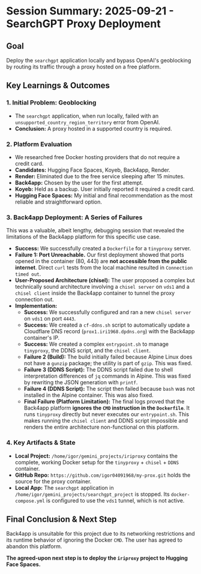 # Session Summary: 2025-09-21 - SearchGPT Proxy Deployment

## Goal

Deploy the `searchgpt` application locally and bypass OpenAI's geoblocking by routing its traffic through a proxy hosted on a free platform.

## Key Learnings & Outcomes

### 1. Initial Problem: Geoblocking
- The `searchgpt` application, when run locally, failed with an `unsupported_country_region_territory` error from OpenAI.
- **Conclusion:** A proxy hosted in a supported country is required.

### 2. Platform Evaluation
- We researched free Docker hosting providers that do not require a credit card.
- **Candidates:** Hugging Face Spaces, Koyeb, Back4app, Render.
- **Render:** Eliminated due to the free service sleeping after 15 minutes.
- **Back4app:** Chosen by the user for the first attempt.
- **Koyeb:** Held as a backup. User initially reported it required a credit card.
- **Hugging Face Spaces:** My initial and final recommendation as the most reliable and straightforward option.

### 3. Back4app Deployment: A Series of Failures

This was a valuable, albeit lengthy, debugging session that revealed the limitations of the Back4app platform for this specific use case.

- **Success:** We successfully created a `Dockerfile` for a `tinyproxy` server.
- **Failure 1: Port Unreachable.** Our first deployment showed that ports opened in the container (80, 443) are **not accessible from the public internet**. Direct `curl` tests from the local machine resulted in `Connection timed out`.
- **User-Proposed Architecture (chisel):** The user proposed a complex but technically sound architecture involving a `chisel server` on `vds1` and a `chisel client` inside the Back4app container to tunnel the proxy connection out.
- **Implementation:**
    - **Success:** We successfully configured and ran a new `chisel server` on `vds1` on port `4443`.
    - **Success:** We created a `cf-ddns.sh` script to automatically update a Cloudflare DNS record (`prox1.iri1968.dpdns.org`) with the Back4app container's IP.
    - **Success:** We created a complex `entrypoint.sh` to manage `tinyproxy`, the DDNS script, and the `chisel client`.
    - **Failure 2 (Build):** The build initially failed because Alpine Linux does not have a `gunzip` package; the utility is part of `gzip`. This was fixed.
    - **Failure 3 (DDNS Script):** The DDNS script failed due to shell interpretation differences of `jq` commands in Alpine. This was fixed by rewriting the JSON generation with `printf`.
    - **Failure 4 (DDNS Script):** The script then failed because `bash` was not installed in the Alpine container. This was also fixed.
    - **Final Failure (Platform Limitation):** The final logs proved that the Back4app platform **ignores the `CMD` instruction in the `Dockerfile`**. It runs `tinyproxy` directly but never executes our `entrypoint.sh`. This makes running the `chisel client` and DDNS script impossible and renders the entire architecture non-functional on this platform.

### 4. Key Artifacts & State
- **Local Project:** `/home/igor/gemini_projects/iriproxy` contains the complete, working Docker setup for the `tinyproxy` + `chisel` + `DDNS` container.
- **GitHub Repo:** `https://github.com/igor04091968/my-prox.git` holds the source for the proxy container.
- **Local App:** The `searchgpt` application in `/home/igor/gemini_projects/searchgpt_project` is stopped. Its `docker-compose.yml` is configured to use the `vds1` tunnel, which is not active.

## Final Conclusion & Next Step

Back4app is unsuitable for this project due to its networking restrictions and its runtime behavior of ignoring the Docker `CMD`. The user has agreed to abandon this platform.

**The agreed-upon next step is to deploy the `iriproxy` project to Hugging Face Spaces.**
